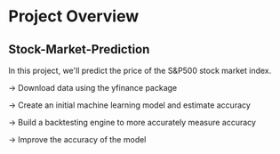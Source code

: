 
# Project Overview
## Stock-Market-Prediction





In this project, we'll predict the price of the S&P500 stock market index.


->  Download data using the yfinance package



->  Create an initial machine learning model and estimate accuracy


->  Build a backtesting engine to more accurately measure accuracy



->  Improve the accuracy of the model


